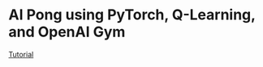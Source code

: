 # AI Pong using PyTorch, Q-Learning, and OpenAI Gym

[Tutorial](https://youtu.be/vaVBd9H2eHE?si=2ZJsKvLJFUNNXZyp)
